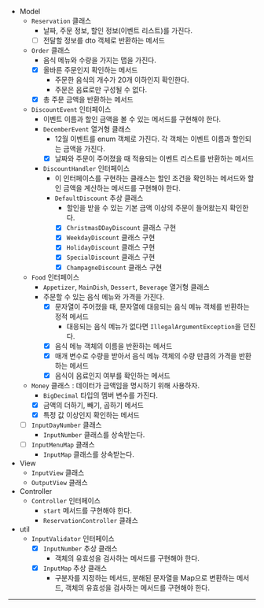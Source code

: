 - Model
  - `Reservation` 클래스
    - 날짜, 주문 정보, 할인 정보(이벤트 리스트)를 가진다.
    - [ ] 전달할 정보를 dto 객체로 반환하는 메서드
  - `Order` 클래스
    - 음식 메뉴와 수량을 가지는 맵을 가진다.
    - [x] 올바른 주문인지 확인하는 메서드
      - 주문한 음식의 개수가 20개 이하인지 확인한다.
      - 주문은 음료로만 구성될 수 없다.
    - [x] 총 주문 금액을 반환하는 메서드
  - `DiscountEvent` 인터페이스
    - 이벤트 이름과 할인 금액을 볼 수 있는 메서드를 구현해야 한다.
    - `DecemberEvent` 열거형 클래스
      - 12월 이벤트를 enum 객체로 가진다. 각 객체는 이벤트 이름과 할인되는 금액을 가진다.
      - [x] 날짜와 주문이 주어졌을 때 적용되는 이벤트 리스트를 반환하는 메서드
    - `DiscountHandler` 인터페이스
      - 이 인터페이스를 구현하는 클래스는 할인 조건을 확인하는 메서드와 할인 금액을 계산하는 메서드를 구현해야 한다.
      - `DefaultDiscount` 추상 클래스
        - 할인을 받을 수 있는 기본 금액 이상의 주문이 들어왔는지 확인한다.
        - [x] `ChristmasDDayDiscount` 클래스 구현
        - [x] `WeekdayDiscount` 클래스 구현
        - [x] `HolidayDiscount` 클래스 구현
        - [x] `SpecialDiscount` 클래스 구현
        - [x] `ChampagneDiscount` 클래스 구현
  - `Food` 인터페이스
    - `Appetizer`, `MainDish`, `Dessert`, `Beverage` 열거형 클래스
    - 주문할 수 있는 음식 메뉴와 가격을 가진다.
      - [x] 문자열이 주어졌을 때, 문자열에 대응되는 음식 메뉴 객체를 반환하는 정적 메서드
        - 대응되는 음식 메뉴가 없다면 `IllegalArgumentException`을 던진다.
      - [x] 음식 메뉴 객체의 이름을 반환하는 메서드
      - [x] 매개 변수로 수량을 받아서 음식 메뉴 객체의 수량 만큼의 가격을 반환하는 메서드
      - [x] 음식이 음료인지 여부를 확인하는 메서드
  - `Money` 클래스 : 데이터가 금액임을 명시하기 위해 사용하자.
    - `BigDecimal` 타입의 멤버 변수를 가진다.
    - [x] 금액의 더하기, 빼기, 곱하기 메서드
    - [x] 특정 값 이상인지 확인하는 메서드
  - [ ] `InputDayNumber` 클래스
    - `InputNumber` 클래스를 상속받는다.
  - [ ] `InputMenuMap` 클래스
    - `InputMap` 클래스를 상속받는다.
- View
  - `InputView` 클래스
  - `OutputView` 클래스
- Controller
  - `Controller` 인터페이스
    - `start` 메서드를 구현해야 한다.
    - `ReservationController` 클래스
- util
  - `InputValidator` 인터페이스
    - [x] `InputNumber` 추상 클래스
      - 객체의 유효성을 검사하는 메서드를 구현해야 한다.
    - [x] `InputMap` 추상 클래스
      - 구분자를 지정하는 메서드, 분해된 문자열을 Map으로 변환하는 메서드, 객체의 유효성을 검사하는 메서드를 구현해야 한다.

---